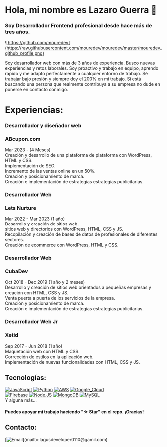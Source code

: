 # Hola, mi nombre es Lazaro Guerra 👋
### Soy Desarrollador Frontend profesional desde hace más de tres años.

![https://github.com/mouredev](https://raw.githubusercontent.com/mouredev/mouredev/master/mouredev_github_profile.png)

Soy desarrollador web con más de 3 años de experiencia. Busco nuevas experiencias y retos laborales. Soy proactivo y trabajo en equipo, aprendo rápido y me adapto perfectamente a cualquier entorno de trabajo. Sé trabajar bajo presión y siempre doy el 200% en mi trabajo. Si está buscando una persona que realmente contribuya a su empresa no dude en ponerse en contacto conmigo.

# Experiencias:

### Desarrollador y diseñador web
### ABcupon.com
Mar 2023 - (4 Meses)</br>
Creación y desarrollo de una plataforma de plataforma con WordPress, HTML y CSS.</br>
Implementación de SEO.</br>
Incremento de las ventas online en un 50%.</br>
Creación y posicionamiento de marca.</br>
Creación e implementación de estrategias estrategias publicitarias.</br>

### Desarrollador Web
### Lets Nurture
Mar 2022 - Mar 2023 (1 año)</br>
Desarrollo y creación de sitios web.</br>
sitios web y directorios con WordPress, HTML, CSS y JS.</br>
Recopilación y creación de bases de datos de profesionales de diferentes sectores.</br>
Creación de ecommerce con WordPress, HTML y CSS.</br>

### Desarrollador Web
### CubaDev
Oct 2018 - Dec 2019 (1 año y 2 meses)</br>
Desarrollo y creación de sitios web orientados a pequeñas empresas y creación con HTML, CSS y JS.</br>
Venta puerta a puerta de los servicios de la empresa.</br>
Creación y posicionamiento de marca.</br>
Creación e implementación de estrategias estrategias publicitarias.</br>

### Desarrollador Web Jr
### Xetid
Sep 2017 - Jun 2018 (1 año)</br>
Maquetación web con HTML y CSS.</br>
Corrección de estilos en la aplicación web.</br>
Implementación de nuevas funcionalidades con HTML, CSS y JS.</br>

## Tecnologías:
[![JavaScript](https://img.shields.io/badge/JavaScript-F7DF1E?style=for-the-badge&logo=javascript&logoColor=white&labelColor=101010)]()
[![Python](https://img.shields.io/badge/Python-yellow?style=for-the-badge&logo=python&logoColor=white&labelColor=101010)]()
[![AWS](https://img.shields.io/badge/AWS-232F3E?style=for-the-badge&logo=amazon-aws&logoColor=white&labelColor=101010)]()
[![Google_Cloud](https://img.shields.io/badge/Google_Cloud-4285F4?style=for-the-badge&logo=googlecloud&logoColor=white&labelColor=101010)]()
</br>
[![Firebase](https://img.shields.io/badge/Firebase-FFCA28?style=for-the-badge&logo=firebase&logoColor=white&labelColor=101010)]()
[![Node.JS](https://img.shields.io/badge/Node.JS-339933?style=for-the-badge&logo=node.js&logoColor=white&labelColor=101010)]()
[![MongoDB](https://img.shields.io/badge/MongoDB-47A248?style=for-the-badge&logo=mongodb&logoColor=white&labelColor=101010)]()
[![MySQL](https://img.shields.io/badge/MySQL-4479A1?style=for-the-badge&logo=mysql&logoColor=white&labelColor=101010)]()
</br>
Y alguna más...

#### Puedes apoyar mi trabajo haciendo "☆ Star" en el repo. ¡Gracias!

## Contacto:
[![Email](https://img.shields.io/badge/lagusdeveloper0110@gmail.com-email_personal_(respuesta_lenta)-D14836?style=for-the-badge&logo=gmail&logoColor=white&labelColor=101010)](mailto:lagusdeveloper0110@gamil.com)

